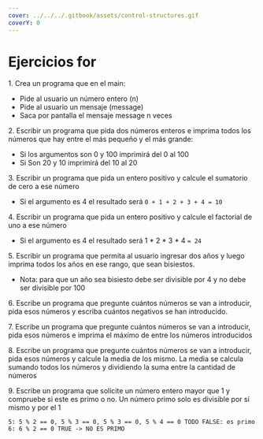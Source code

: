 ```yaml
---
cover: ../../../.gitbook/assets/control-structures.gif
coverY: 0
---
```


# Ejercicios for

1\. Crea un programa que en el main:

* Pide al usuario un número entero (n)
* Pide al usuario un mensaje (message)
* Saca por pantalla el mensaje message n veces

2\. Escribir un programa que pida dos números enteros e imprima todos los números que hay entre el más pequeño y el más grande:

* Si los argumentos son 0 y 100 imprimirá del 0 al 100
* Si Son 20 y 10 imprimirá del 10 al 20

3\. Escribir un programa que pida un entero positivo y calcule el sumatorio de cero a ese número

* Si el argumento es 4 el resultado será `0 + 1 + 2 + 3 + 4 = 10`

4\. Escribir un programa que pida un entero positivo y calcule el factorial de uno a ese número

* Si el argumento es 4 el resultado será 1 \* 2 \* 3 \* 4 `= 24`

5\. Escribir un programa que permita al usuario ingresar dos años y luego imprima todos los años en ese rango, que sean bisiestos.

* Nota: para que un año sea bisiesto debe ser divisible por 4 y no debe ser divisible por 100

6\. Escribe un programa que pregunte cuántos números se van a introducir, pida esos números y escriba cuántos negativos se han introducido.

7\. Escribe un programa que pregunte cuántos números se van a introducir, pida esos números e imprima el máximo de entre los números introducidos

8\. Escribe un programa que pregunte cuántos números se van a introducir, pida esos números y calcule la media de los mismo. La media se calcula sumando todos los números y dividiendo la suma entre la cantidad de números

9\. Escribe un programa que solicite un número entero mayor que 1 y compruebe si este es primo o no. Un número primo solo es divisible por sí mismo y por el 1

```
5: 5 % 2 == 0, 5 % 3 == 0, 5 % 3 == 0, 5 % 4 == 0 TODO FALSE: es primo 
6: 6 % 2 == 0 TRUE -> NO ES PRIMO
```
